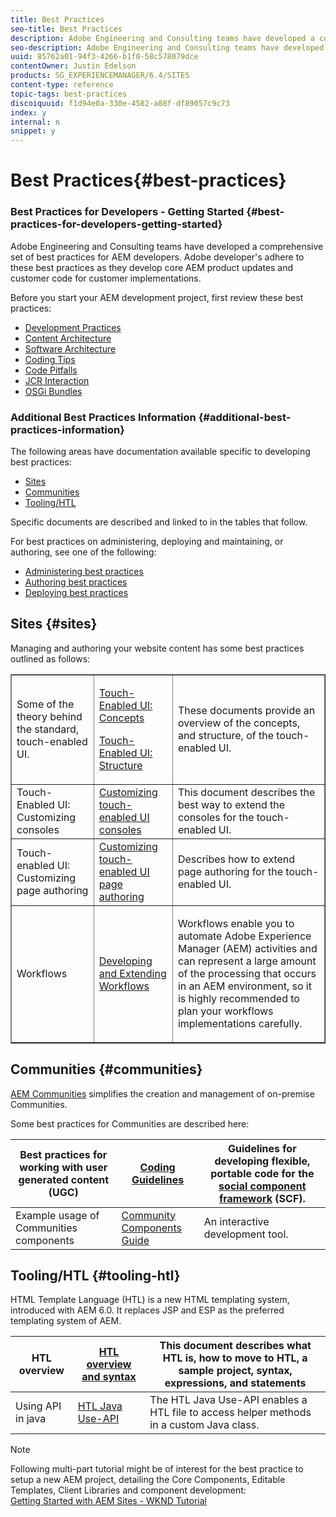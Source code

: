 ```yaml
---
title: Best Practices
seo-title: Best Practices
description: Adobe Engineering and Consulting teams have developed a comprehensive set of best practices for AEM developers
seo-description: Adobe Engineering and Consulting teams have developed a comprehensive set of best practices for AEM developers
uuid: 85762a01-94f3-4266-b1f0-58c578079dce
contentOwner: Justin Edelson
products: SG_EXPERIENCEMANAGER/6.4/SITES
content-type: reference
topic-tags: best-practices
discoiquuid: f1d94e0a-330e-4582-a88f-df89057c9c73
index: y
internal: n
snippet: y
---
```


# Best Practices{#best-practices}

### Best Practices for Developers - Getting Started {#best-practices-for-developers-getting-started}

Adobe Engineering and Consulting teams have developed a comprehensive set of best practices for AEM developers. Adobe developer's adhere to these best practices as they develop core AEM product updates and customer code for customer implementations.

Before you start your AEM development project, first review these best practices:

* [Development Practices](../../../sites/developing/using/development-practices.md)
* [Content Architecture](../../../sites/developing/using/content-architecture.md)
* [Software Architecture](../../../sites/developing/using/software-architecture.md)
* [Coding Tips](../../../sites/developing/using/coding-tips.md)
* [Code Pitfalls](../../../sites/developing/using/code-pitfalls.md)
* [JCR Interaction](../../../sites/developing/using/jcr-integration.md)
* [OSGi Bundles](../../../sites/developing/using/osgi-bundles.md)

### Additional Best Practices Information {#additional-best-practices-information}

The following areas have documentation available specific to developing best practices:

* [Sites](#sites)
* [Communities](../../../sites/developing/using/best-practices.md#communities)
* [Tooling/HTL](../../../sites/developing/using/best-practices.md#main-pars-title-4)

Specific documents are described and linked to in the tables that follow.

For best practices on administering, deploying and maintaining, or authoring, see one of the following:

* [Administering best practices](../../../sites/administering/using/administer-best-practices.md)
* [Authoring best practices](../../../sites/authoring/using/best-practices.md)
* [Deploying best practices](../../../sites/deploying/using/best-practices.md)

## Sites {#sites}

Managing and authoring your website content has some best practices outlined as follows:

<table border="1" cellpadding="1" cellspacing="0" width="100%"> 
 <tbody>
  <tr>
   <td>Some of the theory behind the standard, touch-enabled UI.</td> 
   <td><p><a href="../../../sites/developing/using/touch-ui-concepts.md">Touch-Enabled UI: Concepts</a></p> <p><a href="../../../sites/developing/using/touch-ui-structure.md">Touch-Enabled UI: Structure</a></p> </td> 
   <td>These documents provide an overview of the concepts, and structure, of the touch-enabled UI.</td> 
  </tr>
  <tr>
   <td>Touch-Enabled UI: Customizing consoles </td> 
   <td><a href="../../../sites/developing/using/customizing-consoles-touch.md">Customizing touch-enabled UI consoles</a></td> 
   <td>This document describes the best way to extend the consoles for the touch-enabled UI.</td> 
  </tr>
  <tr>
   <td>Touch-enabled UI: Customizing page authoring</td> 
   <td><a href="../../../sites/developing/using/customizing-page-authoring-touch.md">Customizing touch-enabled UI page authoring</a></td> 
   <td>Describes how to extend page authoring for the touch-enabled UI.</td> 
  </tr>
  <tr>
   <td>Workflows</td> 
   <td><a href="../../../sites/developing/using/workflows-best-practices.md">Developing and Extending Workflows</a></td> 
   <td><p>Workflows enable you to automate Adobe Experience Manager (AEM) activities and can represent a large amount of the processing that occurs in an AEM environment, so it is highly recommended to plan your workflows implementations carefully.</p> </td> 
  </tr>
 </tbody>
</table>

## Communities {#communities}

[AEM Communities](../../../communities/using/overview.md) simplifies the creation and management of on-premise Communities.

Some best practices for Communities are described here:

| Best practices for working with user generated content (UGC) | [Coding Guidelines](../../../communities/using/code-guide.md) |Guidelines for developing flexible, portable code for the [social component framework](../../../communities/using/scf.md) (SCF). |
|---|---|---|
| Example usage of Communities components | [Community Components Guide](../../../communities/using/components-guide.md) |An interactive development tool. |

## Tooling/HTL {#tooling-htl}

HTML Template Language (HTL) is a new HTML templating system, introduced with AEM 6.0. It replaces JSP and ESP as the preferred templating system of AEM.

| HTL overview | [HTL overview and syntax](/content/help/en/experience-manager/htl/user-guide) |This document describes what HTL is, how to move to HTL, a sample project, syntax, expressions, and statements |
|---|---|---|
| Using API in java | [HTL Java Use-API](/content/help/en/experience-manager/htl/using/use-api) |The HTL Java Use-API enables a HTL file to access helper methods in a custom Java class.  |

>[!NOTE]
>
>Following multi-part tutorial might be of interest for the best practice to setup a new AEM project, detailing the Core Components, Editable Templates, Client Libraries and component development:  
>[Getting Started with AEM Sites - WKND Tutorial](/content/help/en/experience-manager/kt/sites/using/getting-started-wknd-tutorial-develop)

